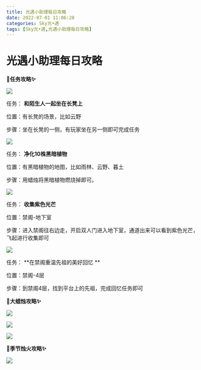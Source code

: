 ```yaml
---
title: 光遇小助理每日攻略
date: 2022-07-01 11:06:28
categories: Sky光•遇
tags: [Sky光•遇,光遇小助理每日攻略]
---
```

# 光遇小助理每日攻略
**🎉任务攻略✨**

![](https://ok.166.net/reunionpub/ds/kol/20220628/000303-9i301df25z.png)

任务： **和陌生人一起坐在长凳上**

位置：有长凳的场景，比如云野

步骤：坐在长凳的一侧，有玩家坐在另一侧即可完成任务

  

![](https://ok.166.net/reunionpub/ds/kol/20220630/000143-snrl3cid07.png)

任务： **净化10株黑暗植物**

位置：有黑暗植物的地图，比如雨林、云野、暮土

步骤：用蜡烛将黑暗植物燃烧掉即可。

  

![](https://ok.166.net/reunionpub/ds/kol/20220701/005938-lnpgtr2jo1.png)

任务： **收集紫色光芒**

位置：禁阁-地下室

步骤：进入禁阁往右边走，开启双人门进入地下室，通道出来可以看到紫色光芒，飞起进行收集即可

  

![](https://ok.166.net/reunionpub/ds/kol/20220701/010452-kd047hrsc9.png)

任务： **在禁阁重温先祖的美好回忆  **

位置：禁阁-4层

步骤：到禁阁4层，找到平台上的先祖，完成回忆任务即可

 **🎉大蜡烛攻略✨**

![](https://ok.166.net/reunionpub/ds/kol/20220701/010144-okri9jschy.png)

![](https://ok.166.net/reunionpub/ds/kol/20220701/010058-l8z9oqbnu7.png)

![](https://ok.166.net/reunionpub/ds/kol/20220701/010032-98arei6ou7.png)

  

 **🎉季节烛火攻略✨**

![](https://ok.166.net/reunionpub/ds/kol/20220701/010408-kr35asofn2.png)

  

  

  

